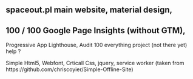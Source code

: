 ## spaceout.pl main website, material design, 
## 100 / 100 Google Page Insights (without GTM),
<p>Progressive App Lighthouse, Audit 100 everything project (not there yet) help ?</p>
<p>Simple Html5, Webfont, Crticall Css, jquery, service worker (taken from https://github.com/chriscoyier/Simple-Offline-Site)</p>    


